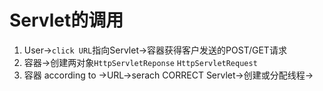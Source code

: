 # Servlet的调用
1. User->`click URL`指向Servlet->容器获得客户发送的POST/GET请求
2. 容器->创建两对象`HttpServletReponse` `HttpServletRequest`
3. 容器 according to ->URL->serach CORRECT Servlet->创建或分配线程->